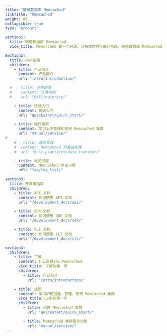 ```yaml
---
title: "键值数据库 Memcached"
linkTitle: "Memcached"
weight: 09
collapsible: true
type: "product"

section1:
  title: 键值数据库 Memcached
  vice_title: Memcached 是一个开源、分布式的内存缓存系统。键值数据库 Memcached 将 Memcached 制作成 App 能直接在 AppCenter 进行一键部署。

Section2:
  title: 用户指南
  children:
    - title: 产品简介
      content: 产品简介
      url: "intro/introduction/"

  #  - title: 计费指南
  #    content: 计费指南
  #    url: "billing/price/"

    - title: 快速入门
      content: 快速入门
      url: "quickstart/quick_start/"

    - title: 操作指南
      content: 学习上手管理和使用 Memcached 集群
      url: "manual/service/"
#
    # - title: 最佳实践
    #  content: Memcached 的最佳实践
    #  url: "best-practices/data_transfer/"

    - title: 常见问题
      content: Memcached 常见问题
      url: "faq/faq_list/"

section3:
  title: 开发者指南
  children:
    - title: API 文档
      content: 如何使用 API 文档
      url: "/development_docs/api/"

    - title: SDK 文档
      content: 如何使用 SDK 文档
      url: "/development_docs/sdk/"

    - title: CLI 文档
      content: 如何使用 CLI 文档
      url: "/development_docs/cli/"

section4:
  children:
    - title: 了解
      content: 什么是键zhi Memcached
      vice_title: 了解的第一步
      children:
        - title: 产品简介
          url: "intro/introduction/"

    - title: 进阶
      content: 学习如何创建、管理、使用 Memcached 集群
      vice_title: 上手的第一步
      children: 
        - title: 创建 Memcached 集群
          url: "quickstart/quick_start/"

        - title: Memcached 集群服务功能
          url: "manual/service/"
---
```



<!-- type: "product" 这个参数表明这是一个产品index页面 -->
<!-- section1 为产品index页面 主标题 副标题 video  video_img为视频图片  -->
<!-- section2 为产品index页面 第一个大块的用户文档配置  -->
<!-- section3 为产品index页面 第二个大块的开发者文档配置  -->
<!-- section4 为产品index页面 第三个大块的学习路径配置  -->